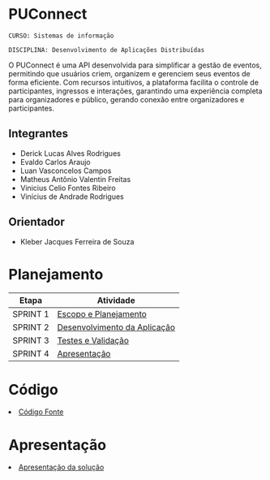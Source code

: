# PUConnect 

`CURSO: Sistemas de informação`

`DISCIPLINA: Desenvolvimento de Aplicações Distribuídas`

O PUConnect é uma API desenvolvida para simplificar a gestão de eventos, permitindo que usuários criem, organizem e gerenciem seus eventos de forma eficiente. Com recursos intuitivos, a plataforma facilita o controle de participantes, ingressos e interações, garantindo uma experiência completa para organizadores e público, gerando conexão entre organizadores e participantes.

## Integrantes

* Derick Lucas Alves Rodrigues
* Evaldo Carlos Araujo
* Luan Vasconcelos Campos
* Matheus Antônio Valentin Freitas
* Vinicius Celio Fontes Ribeiro
* Vinícius de Andrade Rodrigues

## Orientador

* Kleber Jacques Ferreira de Souza

# Planejamento

| Etapa         | Atividade |
|  :----:   | ----------- |
| SPRINT 1         |[Escopo e Planejamento](docs/especification.md) |
| SPRINT 2         |[Desenvolvimento da Aplicação](docs/development.md) |
| SPRINT 3         |[Testes e Validação](docs/tests.md) |
| SPRINT 4         |[Apresentação](presentation/README.md) |

# Código

<li><a href="src/README.md"> Código Fonte</a></li>

# Apresentação

<li><a href="presentation/README.md"> Apresentação da solução</a></li>
